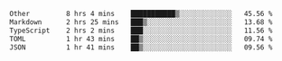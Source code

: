 <!--START_SECTION:waka-->

```txt
Other         8 hrs 4 mins    ███████████▒░░░░░░░░░░░░░   45.56 %
Markdown      2 hrs 25 mins   ███▒░░░░░░░░░░░░░░░░░░░░░   13.68 %
TypeScript    2 hrs 2 mins    ███░░░░░░░░░░░░░░░░░░░░░░   11.56 %
TOML          1 hr 43 mins    ██▒░░░░░░░░░░░░░░░░░░░░░░   09.74 %
JSON          1 hr 41 mins    ██▒░░░░░░░░░░░░░░░░░░░░░░   09.56 %
```

<!--END_SECTION:waka-->